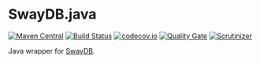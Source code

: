 # SwayDB.java 

[![Maven Central](https://img.shields.io/maven-central/v/io.swaydb/swaydb-java.svg)](http://search.maven.org/#search%7Cga%7C1%7Cg%3A%22io.swaydb%22%20AND%20a%3A%22swaydb-java%22)
[![Build Status](https://travis-ci.com/simerplaha/SwayDB.java.svg?branch=master)](https://travis-ci.com/simerplaha/SwayDB.java)
[![codecov.io](http://codecov.io/github/simerplaha/SwayDB.java/coverage.svg?branch=master)](http://codecov.io/github/simerplaha/SwayDB.java?branch=master)
[![Quality Gate](https://sonarcloud.io/api/project_badges/measure?project=SwayDB.java&metric=sqale_rating)](https://sonarcloud.io/dashboard/index/SwayDB.java)
[![Scrutinizer](https://img.shields.io/scrutinizer/g/simerplaha/SwayDB.java.svg)](https://scrutinizer-ci.com/g/simerplaha/SwayDB.java/)

Java wrapper for [SwayDB](https://github.com/simerplaha/SwayDB).

